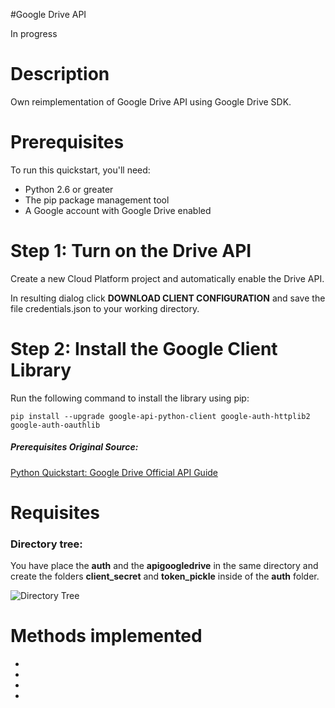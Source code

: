 #Google Drive API

In progress


# Description
Own reimplementation of Google Drive API using Google Drive SDK.


# Prerequisites

To run this quickstart, you'll need:

   - Python 2.6 or greater <br>
   - The pip package management tool<br>
   - A Google account with Google Drive enabled<br>


# Step 1: Turn on the Drive API
Create a new Cloud Platform project and automatically enable the Drive API.

In resulting dialog click <b>DOWNLOAD CLIENT CONFIGURATION</b> and save the file credentials.json to your working directory. 


# Step 2: Install the Google Client Library

Run the following command to install the library using pip:

    pip install --upgrade google-api-python-client google-auth-httplib2 google-auth-oauthlib



##### Prerequisites Original Source:
[Python Quickstart: Google Drive Official API Guide](https://developers.google.com/drive/api/v3/quickstart/python?pli=1)


# Requisites

### Directory tree:

You have place the <b>auth</b> and the <b>apigoogledrive</b> in the same directory
and create the folders <b> client_secret</b> and <b>token_pickle</b> inside of
the <b>auth</b> folder.

![Directory Tree](https://imgur.com/a/MtUNVNl)
# Methods implemented

- 
- 
- 
- 






